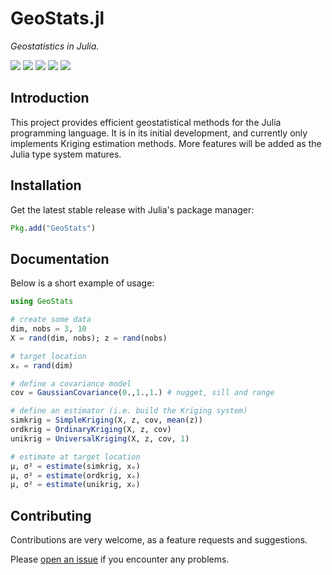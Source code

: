 GeoStats.jl
===========

*Geostatistics in Julia.*

[![][travis-img]][travis-url] [![][julia-pkg-img]][julia-pkg-url] [![][codecov-img]][codecov-url] [![][docs-stable-img]][docs-stable-url] [![][docs-latest-img]][docs-latest-url]

Introduction
------------

This project provides efficient geostatistical methods for the Julia programming language. It is in its initial development, and currently only implements Kriging estimation methods. More features will be added as the Julia type system matures.

Installation
------------

Get the latest stable release with Julia's package manager:

```julia
Pkg.add("GeoStats")
```

Documentation
-------------

Below is a short example of usage:

```julia
using GeoStats

# create some data
dim, nobs = 3, 10
X = rand(dim, nobs); z = rand(nobs)

# target location
xₒ = rand(dim)

# define a covariance model
cov = GaussianCovariance(0.,1.,1.) # nugget, sill and range

# define an estimator (i.e. build the Kriging system)
simkrig = SimpleKriging(X, z, cov, mean(z))
ordkrig = OrdinaryKriging(X, z, cov)
unikrig = UniversalKriging(X, z, cov, 1)

# estimate at target location
μ, σ² = estimate(simkrig, xₒ)
μ, σ² = estimate(ordkrig, xₒ)
μ, σ² = estimate(unikrig, xₒ)
```

Contributing
------------

Contributions are very welcome, as a feature requests and suggestions.

Please [open an issue](https://github.com/juliohm/GeoStats.jl/issues) if you encounter any problems.

[docs-stable-img]: https://img.shields.io/badge/docs-stable-blue.svg
[docs-stable-url]: https://juliohm.github.io/GeoStats.jl/stable

[docs-latest-img]: https://img.shields.io/badge/docs-latest-blue.svg
[docs-latest-url]: https://juliohm.github.io/GeoStats.jl/latest

[travis-img]: https://travis-ci.org/juliohm/GeoStats.jl.svg?branch=master
[travis-url]: https://travis-ci.org/juliohm/GeoStats.jl

[julia-pkg-img]: http://pkg.julialang.org/badges/GeoStats_0.5.svg
[julia-pkg-url]: http://pkg.julialang.org/?pkg=GeoStats

[codecov-img]: https://codecov.io/gh/juliohm/GeoStats.jl/branch/master/graph/badge.svg
[codecov-url]: https://codecov.io/gh/juliohm/GeoStats.jl
